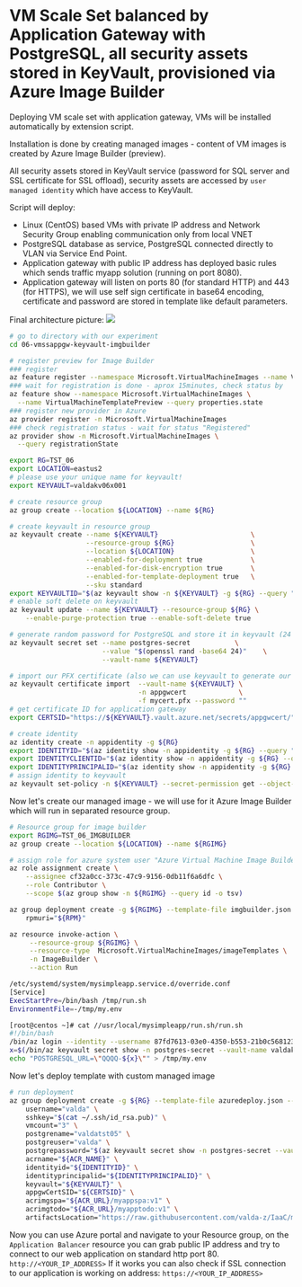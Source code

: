 # VM Scale Set balanced by Application Gateway with PostgreSQL, all security assets stored in KeyVault, provisioned via Azure Image Builder

Deploying VM scale set with application gateway, VMs will be installed automatically by extension script. 

Installation is done by creating managed images - content of VM images is created by Azure Image Builder (preview).

All security assets stored in KeyVault service (password for SQL server and SSL certificate for SSL offload), security assets are accessed by `user managed identity` which have access to KeyVault. 

Script will deploy:

* Linux (CentOS) based VMs with private IP address and Network Security Group enabling communication only from local VNET 
* PostgreSQL database as service, PostgreSQL connected directly to VLAN via Service End Point.
* Application gateway with public IP address has deployed basic rules which sends traffic myapp solution (running on port 8080).
* Application gateway will listen on ports 80 (for standard HTTP) and 443 (for HTTPS), we will use self sign certificate in base64 encoding, certificate and password are stored in template like default parameters.

Final architecture picture:
![](arch.png)

```bash
# go to directory with our experiment
cd 06-vmssappgw-keyvault-imgbuilder

# register preview for Image Builder
### register
az feature register --namespace Microsoft.VirtualMachineImages --name VirtualMachineTemplatePreview
### wait for registration is done - aprox 15minutes, check status by
az feature show --namespace Microsoft.VirtualMachineImages \
  --name VirtualMachineTemplatePreview --query properties.state
### register new provider in Azure
az provider register -n Microsoft.VirtualMachineImages
### check registration status - wait for status "Registered"
az provider show -n Microsoft.VirtualMachineImages \
  --query registrationState

```

```bash
export RG=TST_06
export LOCATION=eastus2
# please use your unique name for keyvault!
export KEYVAULT=valdakv06x001

# create resource group
az group create --location ${LOCATION} --name ${RG}

# create keyvault in resource group
az keyvault create --name ${KEYVAULT}                       \
                   --resource-group ${RG}                   \
                   --location ${LOCATION}                   \
                   --enabled-for-deployment true            \
                   --enabled-for-disk-encryption true       \
                   --enabled-for-template-deployment true   \
                   --sku standard
export KEYVAULTID="$(az keyvault show -n ${KEYVAULT} -g ${RG} --query "id" -o tsv)"
# enable soft delete on keyvault
az keyvault update --name ${KEYVAULT} --resource-group ${RG} \
    --enable-purge-protection true --enable-soft-delete true

# generate random password for PostgreSQL and store it in keyvault (24 chars)
az keyvault secret set --name postgres-secret           \
                       --value "$(openssl rand -base64 24)"    \
                       --vault-name ${KEYVAULT}

# import our PFX certificate (also we can use keyvault to generate our certificates)
az keyvault certificate import  --vault-name ${KEYVAULT} \
                                -n appgwcert             \
                                -f mycert.pfx --password ""
# get certificate ID for application gateway
export CERTSID="https://${KEYVAULT}.vault.azure.net/secrets/appgwcert/"

# create identity
az identity create -n appidentity -g ${RG}
export IDENTITYID="$(az identity show -n appidentity -g ${RG} --query "id" -o tsv)"
export IDENTITYCLIENTID="$(az identity show -n appidentity -g ${RG} --query "clientId" -o tsv)"
export IDENTITYPRINCIPALID="$(az identity show -n appidentity -g ${RG} --query "principalId" -o tsv)"
# assign identity to keyvault
az keyvault set-policy -n ${KEYVAULT} --secret-permission get --object-id ${IDENTITYPRINCIPALID}

```

Now let's create our managed image - we will use for it Azure Image Builder which will run in separated resource group.

```bash
# Resource group for image builder
export RGIMG=TST_06_IMGBUILDER
az group create --location ${LOCATION} --name ${RGIMG}

# assign role for azure system user "Azure Virtual Machine Image Builder"
az role assignment create \
    --assignee cf32a0cc-373c-47c9-9156-0db11f6a6dfc \
    --role Contributor \
    --scope $(az group show -n ${RGIMG} --query id -o tsv)

az group deployment create -g ${RGIMG} --template-file imgbuilder.json --parameters \
    rpmuri="${RPM}" 

az resource invoke-action \
     --resource-group ${RGIMG} \
     --resource-type  Microsoft.VirtualMachineImages/imageTemplates \
     -n ImageBuilder \
     --action Run

/etc/systemd/system/mysimpleapp.service.d/override.conf
[Service]
ExecStartPre=/bin/bash /tmp/run.sh
EnvironmentFile=-/tmp/my.env

[root@centos ~]# cat //usr/local/mysimpleapp/run.sh/run.sh
#!/bin/bash
/bin/az login --identity --username 87fd7613-03e0-4350-b553-21b0c568123d
x=$(/bin/az keyvault secret show -n postgres-secret --vault-name valdakv05x006 --query 'value' -o tsv)
echo "POSTGRESQL_URL=\"QQQQ-${x}\"" > /tmp/my.env

```

Now let's deploy template with custom managed image

```bash
# run deployment
az group deployment create -g ${RG} --template-file azuredeploy.json --parameters \
    username="valda" \
    sshkey="$(cat ~/.ssh/id_rsa.pub)" \
    vmcount="3" \
    postgrename="valdatst05" \
    postgreuser="valda" \
    postgrepassword="$(az keyvault secret show -n postgres-secret --vault-name  ${KEYVAULT} --query 'value' -o tsv)" \
    acrname="${ACR_NAME}" \
    identityid="${IDENTITYID}" \
    identityprincipalid="${IDENTITYPRINCIPALID}" \
    keyvault="${KEYVAULT}" \
    appgwCertSID="${CERTSID}" \
    acrimgspa="${ACR_URL}/myappspa:v1" \
    acrimgtodo="${ACR_URL}/myapptodo:v1" \
    artifactsLocation="https://raw.githubusercontent.com/valda-z/IaaC/master/05-vmssappgw-keyvault/install.sh"

```

Now you can use Azure portal and navigate to your Resource group, on the `Application Balancer` resource you can grab public IP address and try to connect to our web application on standard http port 80.
`http://<YOUR_IP_ADDRESS>`
If it works you can also check if SSL connection to our application is working on address:
`https://<YOUR_IP_ADDRESS>`


